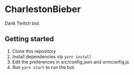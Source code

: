 # CharlestonBieber
Dank Twitch bot.

## Getting started
1. Clone this repository
2. Install dependencies via `yarn install`
3. Edit the preferences in src/config.json and ormconfig.js
4. Run `yarn start` to run the bot.
